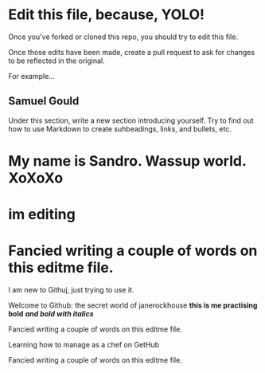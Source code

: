 # Edit this file, because, YOLO!

Once you've forked or cloned this repo, you should try to edit this file. 

Once those edits have been made, create a pull request to ask for changes to be reflected in the original.

For example...

## Samuel Gould


Under this section, write a new section introducing yourself. Try to find out how to use Markdown to create suhbeadings, links, and bullets, etc.


My name is Sandro. Wassup world. XoXoXo
=======
im editing 
=======
Fancied writing a couple of words on this editme file.
=======
I am new to Githuj, just trying to use it.


Welcome to Github: the secret world of janerockhouse **this is me practising bold** ***and bold with italics***

Fancied writing a couple of words on this editme file.

Learning how to manage as a chef on GetHub

Fancied writing a couple of words on this editme file.




